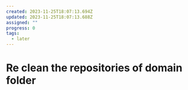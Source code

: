```yaml
---
created: 2023-11-25T18:07:13.694Z
updated: 2023-11-25T18:07:13.688Z
assigned: ""
progress: 0
tags:
  - later
---
```


# Re clean the repositories of domain folder
